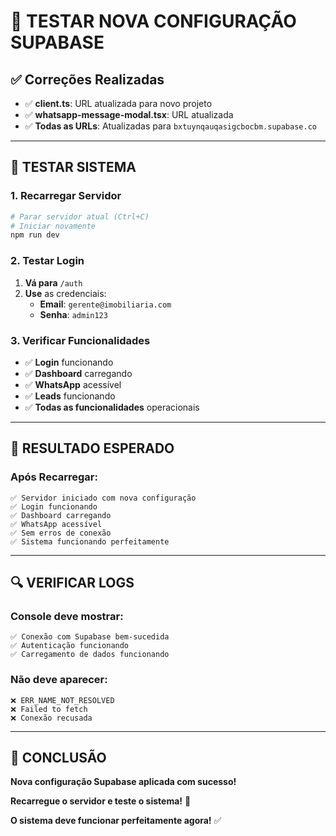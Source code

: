 # 🧪 TESTAR NOVA CONFIGURAÇÃO SUPABASE

## ✅ Correções Realizadas
- ✅ **client.ts**: URL atualizada para novo projeto
- ✅ **whatsapp-message-modal.tsx**: URL atualizada
- ✅ **Todas as URLs**: Atualizadas para `bxtuynqauqasigcbocbm.supabase.co`

---

## 🚀 TESTAR SISTEMA

### **1. Recarregar Servidor**
```bash
# Parar servidor atual (Ctrl+C)
# Iniciar novamente
npm run dev
```

### **2. Testar Login**
1. **Vá para** `/auth`
2. **Use** as credenciais:
   - **Email**: `gerente@imobiliaria.com`
   - **Senha**: `admin123`

### **3. Verificar Funcionalidades**
- ✅ **Login** funcionando
- ✅ **Dashboard** carregando
- ✅ **WhatsApp** acessível
- ✅ **Leads** funcionando
- ✅ **Todas as funcionalidades** operacionais

---

## 🎯 RESULTADO ESPERADO

### **Após Recarregar:**
```
✅ Servidor iniciado com nova configuração
✅ Login funcionando
✅ Dashboard carregando
✅ WhatsApp acessível
✅ Sem erros de conexão
✅ Sistema funcionando perfeitamente
```

---

## 🔍 VERIFICAR LOGS

### **Console deve mostrar:**
```
✅ Conexão com Supabase bem-sucedida
✅ Autenticação funcionando
✅ Carregamento de dados funcionando
```

### **Não deve aparecer:**
```
❌ ERR_NAME_NOT_RESOLVED
❌ Failed to fetch
❌ Conexão recusada
```

---

## 🎉 CONCLUSÃO

**Nova configuração Supabase aplicada com sucesso!**

**Recarregue o servidor e teste o sistema!** 🚀

**O sistema deve funcionar perfeitamente agora!** ✅





